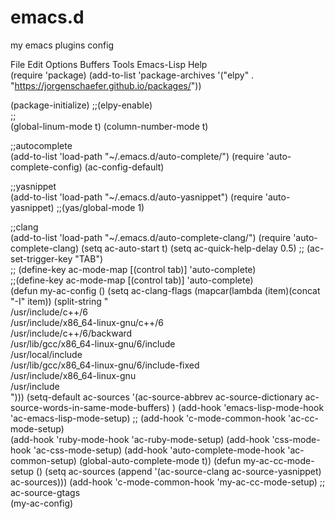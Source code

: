 # emacs.d
my emacs plugins config

File Edit Options Buffers Tools Emacs-Lisp Help                                                          
 (require 'package)
 (add-to-list 'package-archives '("elpy" . "https://jorgenschaefer.github.io/packages/"))
 
 (package-initialize)
 ;;(elpy-enable)                                                                                        
 ;;                                                                                                     
 (global-linum-mode t)
 (column-number-mode t)
 

;;autocomplete                                                                                         
(add-to-list 'load-path "~/.emacs.d/auto-complete/")
(require 'auto-complete-config)
(ac-config-default)

;;yasnippet                                                                                            
(add-to-list 'load-path "~/.emacs.d/auto-yasnippet")
(require 'auto-yasnippet)
;;(yas/global-mode 1)                                                                                  

;;clang                                                                                                
(add-to-list 'load-path "~/.emacs.d/auto-complete-clang/")
(require 'auto-complete-clang)
(setq ac-auto-start t)
(setq ac-quick-help-delay 0.5)
;; (ac-set-trigger-key "TAB")                                                                          
;; (define-key ac-mode-map [(control tab)] 'auto-complete)                                             
;;(define-key ac-mode-map [(control tab)] 'auto-complete)                                              
(defun my-ac-config () (setq ac-clang-flags (mapcar(lambda (item)(concat "-I" item))
                       (split-string "                                                                 
                                      /usr/include/c++/6                                               
                                      /usr/include/x86_64-linux-gnu/c++/6                              
                                      /usr/include/c++/6/backward                                      
                                      /usr/lib/gcc/x86_64-linux-gnu/6/include                          
                                      /usr/local/include                                               
                                      /usr/lib/gcc/x86_64-linux-gnu/6/include-fixed                    
                                      /usr/include/x86_64-linux-gnu                                    
                                      /usr/include                                                                                       
                                      ")))
(setq-default ac-sources '(ac-source-abbrev ac-source-dictionary ac-source-words-in-same-mode-buffers)
  )
(add-hook 'emacs-lisp-mode-hook 'ac-emacs-lisp-mode-setup)
;; (add-hook 'c-mode-common-hook 'ac-cc-mode-setup)                                                    
(add-hook 'ruby-mode-hook 'ac-ruby-mode-setup)
(add-hook 'css-mode-hook 'ac-css-mode-setup)
(add-hook 'auto-complete-mode-hook 'ac-common-setup)
(global-auto-complete-mode t))
(defun my-ac-cc-mode-setup ()
  (setq ac-sources (append '(ac-source-clang ac-source-yasnippet) ac-sources)))
(add-hook 'c-mode-common-hook 'my-ac-cc-mode-setup)
;; ac-source-gtags                                                                                     
(my-ac-config)

